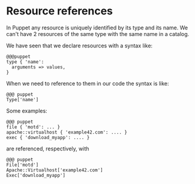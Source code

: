 
# Resource references #

In Puppet any resource is uniquely identified by its type and its name.
We can't have 2 resources of the same type with the same name in a catalog.

We have seen that we declare resources with a syntax like:

    @@@puppet
    type { 'name':
      arguments => values,
    }

When we need to reference to them in our code the syntax is like:

    @@@ puppet
    Type['name']

Some examples:

    @@@ puppet
    file { 'motd': ... }
    apache::virtualhost { 'example42.com': .... }
    exec { 'download_myapp': .... }


are referenced, respectively, with

    @@@ puppet
    File['motd']
    Apache::Virtualhost['example42.com']
    Exec['download_myapp']


